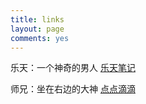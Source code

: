 ```yaml
---
title: links
layout: page
comments: yes
---
```



乐天：一个神奇的男人 [乐天笔记](http://letiantian.me)

师兄：坐在右边的大神 [点点滴滴](http://www.darlingfive.com)
